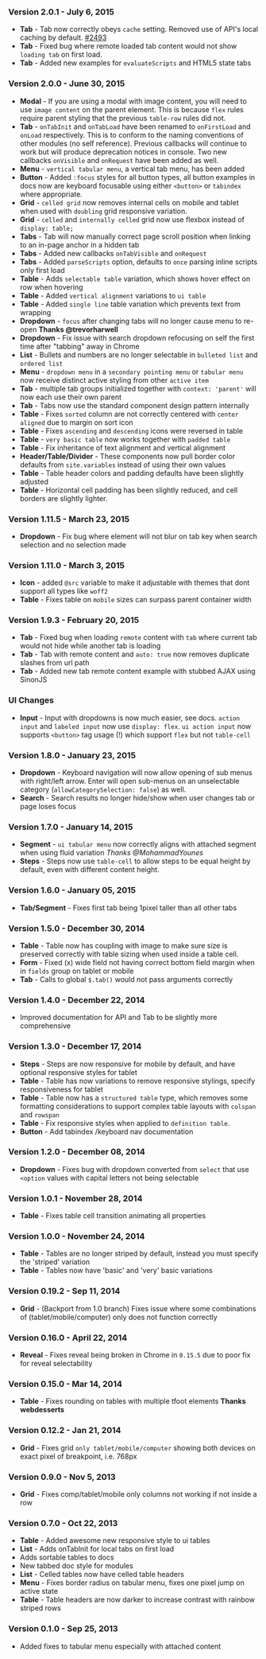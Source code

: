 ### Version 2.0.1 - July 6, 2015

- **Tab** - Tab now correctly obeys `cache` setting. Removed use of API's local caching by default. [#2493](https://github.com/Semantic-Org/Semantic-UI/issues/2493)
- **Tab** - Fixed bug where remote loaded tab content would not show `loading tab` on first load.
- **Tab** - Added new examples for `evaluateScripts` and HTML5 state tabs

### Version 2.0.0 - June 30, 2015

- **Modal** - If you are using a modal with image content, you will need to use `image content` on the parent element. This is because `flex` rules require parent styling that the previous `table-row` rules did not.
- **Tab** - `onTabInit` and `onTabLoad` have been renamed to `onFirstLoad` and `onLoad` respectively. This is to conform to the naming conventions of other modules (no self reference). Previous callbacks will continue to work but will produce deprecation notices in console. Two new callbacks `onVisible` and `onRequest` have been added as well.
- **Menu** - `vertical tabular menu`, a vertical tab menu, has been added
- **Button** - Added `:focus` styles for all button types, all button examples in docs now are keyboard focusable using either `<button>` or `tabindex` where appropriate.
- **Grid** - `celled grid` now removes internal cells on mobile and tablet when used with `doubling` grid responsive variation.
- **Grid** - `celled` and `internally celled` grid now use flexbox instead of `display: table;`
- **Tabs** - Tab will now manually correct page scroll position when linking to an in-page anchor in a hidden tab
- **Tabs** - Added new callbacks `onTabVisible` and `onRequest`
- **Tabs** - Added `parseScripts` option, defaults to `once` parsing inline scripts only first load
- **Table** - Adds `selectable table` variation, which shows hover effect on row when hovering
- **Table** - Added `vertical alignment` variations to `ui table`
- **Table** - Added `single line` table variation which prevents text from wrapping
- **Dropdown** - `focus` after changing tabs will no longer cause menu to re-open **Thanks @trevorharwell**
- **Dropdown** - Fix issue with search dropdown refocusing on self the first time after "tabbing" away in Chrome
- **List** - Bullets and numbers are no longer selectable in `bulleted list` and `ordered list`
- **Menu** - `dropdown menu` in a `secondary pointing menu` or `tabular menu` now receive distinct active styling from other `active item`
- **Tab** - multiple tab groups initialized together with `context: 'parent'` will now each use their own parent
- **Tab** - Tabs now use the standard component design pattern internally
- **Table** - Fixes `sorted` column are not correctly centered with `center aligned` due to margin on sort icon
- **Table** - Fixes `ascending` and `descending` icons were reversed in table
- **Table** - `very basic table` now works together with `padded table`
- **Table** - Fix inheritance of text alignment and vertical alignment
- **Header/Table/Divider** - These components now pull border color defaults from `site.variables` instead of using their own values
- **Table** - Table header colors and padding defaults have been slightly adjusted
- **Table** - Horizontal cell padding has been slightly reduced, and cell borders are slightly lighter.

### Version 1.11.5 - March 23, 2015

- **Dropdown** - Fix bug where element will not blur on tab key when search selection and no selection made

### Version 1.11.0 - March 3, 2015

- **Icon** - added `@src` variable to make it adjustable with themes that dont support all types like `woff2`
- **Table** - Fixes table on `mobile` sizes can surpass parent container width

### Version 1.9.3 - February 20, 2015

- **Tab** - Fixed bug when loading `remote` content with `tab` where current tab would not hide while another tab is loading
- **Tab** - Tab with remote content and `auto: true` now removes duplicate slashes from url path
- **Tab** - Added new tab remote content example with stubbed AJAX using SinonJS

### UI Changes

- **Input** - Input with dropdowns is now much easier, see docs. `action input` and `labeled input` now use `display: flex`. `ui action input` now supports `<button>` tag usage (!) which support `flex` but not `table-cell`

### Version 1.8.0 - January 23, 2015

- **Dropdown** - Keyboard navigation will now allow opening of sub menus with right/left arrow. Enter will open sub-menus on an unselectable category (`allowCategorySelection: false`) as well.
- **Search** - Search results no longer hide/show when user changes tab or page loses focus

### Version 1.7.0 - January 14, 2015

- **Segment** - ``ui tabular menu`` now correctly aligns with attached segment when using fluid variation *Thanks @MohammadYounes*
- **Steps** - Steps now use ``table-cell`` to allow steps to be equal height by default, even with different content height.

### Version 1.6.0 - January 05, 2015

- **Tab/Segment** - Fixes first tab being 1pixel taller than all other tabs

### Version 1.5.0 - December 30, 2014

- **Table** - Table now has coupling with image to make sure size is preserved correctly with table sizing when used inside a table cell.
- **Form** - Fixed (x) wide field not having correct bottom field margin when in ``fields`` group on tablet or mobile
- **Tab** - Calls to global ``$.tab()`` would not pass arguments correctly

### Version 1.4.0 - December 22, 2014

- Improved documentation for API and Tab to be slightly more comprehensive

### Version 1.3.0 - December 17, 2014

- **Steps** - Steps are now responsive for mobile by default, and have optional responsive styles for tablet
- **Table** - Table has now variations to remove responsive stylings, specify responsiveness for tablet
- **Table** - Table now has a ``structured table`` type, which removes some formatting considerations to support complex table layouts with ``colspan`` and ``rowspan``
- **Table** - Fix responsive styles when applied to ``definition table``.
- **Button** - Add tabindex /keyboard nav documentation

### Version 1.2.0 - December 08, 2014

- **Dropdown** - Fixes bug with dropdown converted from ``select`` that use ``<option`` values with capital letters not being selectable

### Version 1.0.1 - November 28, 2014

- **Table** - Fixes table cell transition animating all properties

### Version 1.0.0 - November 24, 2014

- **Table** - Tables are no longer striped by default, instead you must specify the 'striped' variation
- **Table** - Tables now have 'basic' and 'very' basic variations

### Version 0.19.2 - Sep 11, 2014

- **Grid** - (Backport from 1.0 branch) Fixes issue where some combinations of (tablet/mobile/computer) only does not function correctly

### Version 0.16.0 - April 22, 2014

- **Reveal** - Fixes reveal being broken in Chrome in ``0.15.5`` due to poor fix for reveal selectability

### Version 0.15.0 - Mar 14, 2014

- **Table** - Fixes rounding on tables with multiple tfoot elements **Thanks webdesserts**

### Version 0.12.2 - Jan 21, 2014

- **Grid** - Fixes grid ``only tablet/mobile/computer`` showing both devices on exact pixel of breakpoint, i.e. 768px

### Version 0.9.0 - Nov 5, 2013

- **Grid** - Fixes comp/tablet/mobile only columns not working if not inside a row

### Version 0.7.0 - Oct 22, 2013

- **Table** - Added awesome new responsive style to ui tables
- **List** - Adds onTabInit for local tabs on first load
- Adds sortable tables to docs
- New tabbed doc style for modules
- **List** - Celled tables now have celled table headers
- **Menu** - Fixes border radius on tabular menu, fixes one pixel jump on active state
- **Table** - Table headers are now darker to increase contrast with rainbow striped rows

### Version 0.1.0 - Sep 25, 2013

- Added fixes to tabular menu especially with attached content